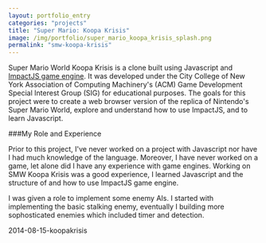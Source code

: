 ```yaml
---
layout: portfolio_entry
categories: "projects"
title: "Super Mario: Koopa Krisis"
image: /img/portfolio/super_mario_koopa_krisis_splash.png
permalink: "smw-koopa-krisis"
---
```


Super Mario World Koopa Krisis is a clone built using Javascript and <a href="http://impactjs.com">ImpactJS game engine</a>. It was developed under the City College of New York Association of Computing Machinery's (ACM) Game Development Special Interest Group (SIG) for educational purposes. The goals for this project were to create a web browser version of the replica of Nintendo's Super Mario World, explore and understand how to use ImpactJS, and to learn Javascript.

###My Role and Experience

Prior to this project, I've never worked on a project with Javascript nor have I had much knowledge of the language. Moreover, I have never worked on a game, let alone did I have any experience with game engines. Working on SMW Koopa Krisis was a good experience, I learned Javascript and the structure of and how to use ImpactJS game engine. 

I was given a role to implement some enemy AIs. I started with implementing the basic stalking enemy, eventually I building more sophosticated enemies which included timer and detection.

2014-08-15-koopakrisis